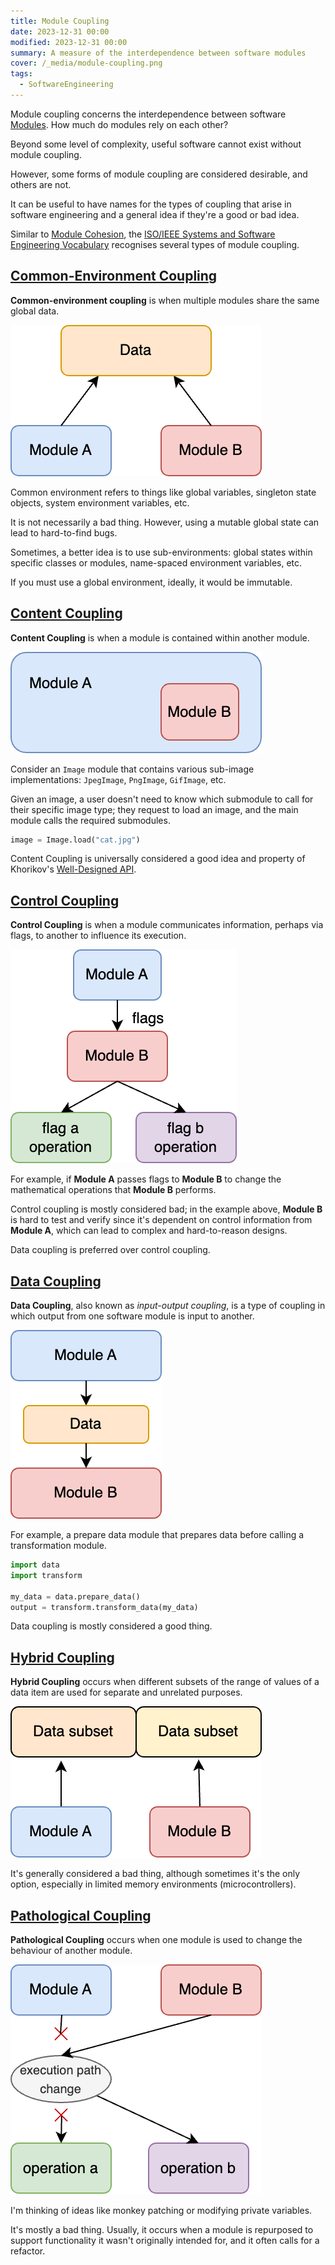 ```yaml
---
title: Module Coupling
date: 2023-12-31 00:00
modified: 2023-12-31 00:00
summary: A measure of the interdependence between software modules
cover: /_media/module-coupling.png
tags:
  - SoftwareEngineering
---
```


Module coupling concerns the interdependence between software [Modules](module.md). How much do modules rely on each other?

Beyond some level of complexity, useful software cannot exist without module coupling. 

However, some forms of module coupling are considered desirable, and others are not.

It can be useful to have names for the types of coupling that arise in software engineering and a general idea if they're a good or bad idea.

Similar to [Module Cohesion](module-cohesion.md), the [ISO/IEEE Systems and Software Engineering Vocabulary](https://www.iso.org/obp/ui/#iso:std:iso-iec-ieee:24765:en) recognises several types of module coupling.

## [Common-Environment Coupling](common-environment-coupling.md)

**Common-environment coupling** is when multiple modules share the same global data.

![Diagram to represent Common-Environment Coupling](../_media/common-environment-coupling.png)

Common environment refers to things like global variables, singleton state objects, system environment variables, etc.

It is not necessarily a bad thing. However, using a mutable global state can lead to hard-to-find bugs.

Sometimes, a better idea is to use sub-environments: global states within specific classes or modules, name-spaced environment variables, etc.

If you must use a global environment, ideally, it would be immutable.

## [Content Coupling](content-coupling.md)

**Content Coupling** is when a module is contained within another module.

![Diagram to represent Content Coupling](../_media/content-coupling.png)

Consider an `Image` module that contains various sub-image implementations: `JpegImage`, `PngImage`, `GifImage`, etc.

Given an image, a user doesn't need to know which submodule to call for their specific image type; they request to load an image, and the main module calls the required submodules.

```python
image = Image.load("cat.jpg")
```

Content Coupling is universally considered a good idea and property of Khorikov's [Well-Designed API](well-designed-api.md).

## [Control Coupling](control-coupling.md)

**Control Coupling** is when a module communicates information, perhaps via flags, to another to influence its execution.

![Diagram to represent Control Coupling](../_media/control-coupling%20(1).png)

For example, if **Module A** passes flags to **Module B** to change the mathematical operations that **Module B** performs.

Control coupling is mostly considered bad; in the example above, **Module B** is hard to test and verify since it's dependent on control information from **Module A**, which can lead to complex and hard-to-reason designs.

Data coupling is preferred over control coupling.

## [Data Coupling](data-coupling.md)

**Data Coupling**, also known as *input-output coupling*, is a type of coupling in which output from one software module is input to another.

![Diagram to represent Data Coupling](../_media/data-coupling.png)

For example, a prepare data module that prepares data before calling a transformation module.

```python
import data
import transform

my_data = data.prepare_data()
output = transform.transform_data(my_data)
```

Data coupling is mostly considered a good thing.

## [Hybrid Coupling](hybrid-coupling.md)

**Hybrid Coupling** occurs when different subsets of the range of values of a data item are used for separate and unrelated purposes.

![Diagram to represent Hybrid Coupling](../_media/hybrid-coupling%20(1).png)

It's generally considered a bad thing, although sometimes it's the only option, especially in limited memory environments (microcontrollers).

## [Pathological Coupling](pathological-coupling.md)

**Pathological Coupling** occurs when one module is used to change the behaviour of another module.

![Diagram to represent Pathological Coupling](../_media/pathological-coupling.png)

I'm thinking of ideas like monkey patching or modifying private variables.

It's mostly a bad thing. Usually, it occurs when a module is repurposed to support functionality it wasn't originally intended for, and it often calls for a refactor.